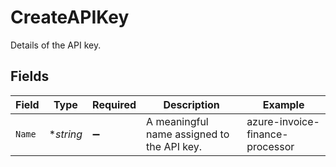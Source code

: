 # CreateAPIKey

Details of the API key.


## Fields

| Field                                      | Type                                       | Required                                   | Description                                | Example                                    |
| ------------------------------------------ | ------------------------------------------ | ------------------------------------------ | ------------------------------------------ | ------------------------------------------ |
| `Name`                                     | **string*                                  | :heavy_minus_sign:                         | A meaningful name assigned to the API key. | azure-invoice-finance-processor            |